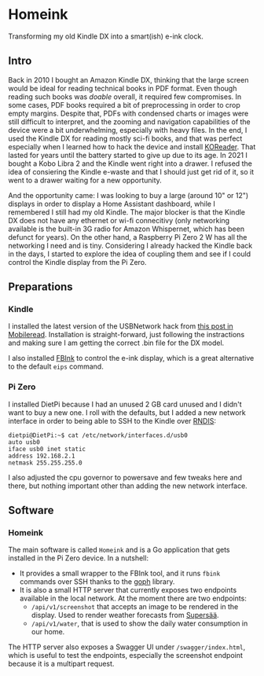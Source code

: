 # Homeink

Transforming my old Kindle DX into a smart(ish) e-ink clock.

## Intro

Back in 2010 I bought an Amazon Kindle DX, thinking that the large screen would be ideal for reading technical books in PDF format. Even though reading such books was *doable* overall, it required few compromises. In some cases, PDF books required a bit of preprocessing in order to crop empty margins. Despite that, PDFs with condensed charts or images were still difficult to interpret, and the zooming and navigation capabilities of the device were a bit underwhelming, especially with heavy files. In the end, I used the Kindle DX for reading mostly sci-fi books, and that was perfect especially when I learned how to hack the device and install [KOReader](https://github.com/koreader/koreader). That lasted for years until the battery started to give up due to its age. In 2021 I bought a Kobo Libra 2 and the Kindle went right into a drawer. I refused the idea of consiering the Kindle e-waste and that I should just get rid of it, so it went to a drawer waiting for a new opportunity.

And the opportunity came: I was looking to buy a large (around 10" or 12") displays in order to display a Home Assistant dashboard, while I remembered I still had my old Kindle. The major blocker is that the Kindle DX does not have any ethernet or wi-fi connecitivy (only networking available is the built-in 3G radio for Amazon Whispernet, which has been defunct for years). On the other hand, a Raspberry Pi Zero 2 W has all the networking I need and is tiny. Considering I already hacked the Kindle back in the days, I started to explore the idea of coupling them and see if I could control the Kindle display from the Pi Zero.

## Preparations

### Kindle

I installed the latest version of the USBNetwork hack from [this post in Mobileread](https://www.mobileread.com/forums/showthread.php?t=88004). Installation is straight-forward, just following the instractions and making sure I am getting the correct .bin file for the DX model.

I also installed [FBInk](https://github.com/NiLuJe/FBInk) to control the e-ink display, which is a great alternative to the default `eips` command.

### Pi Zero

I installed DietPi because I had an unused 2 GB card unused and I didn't want to buy a new one. I roll with the defaults, but I added a new network interface in order to being able to SSH to the Kindle over [RNDIS](https://en.wikipedia.org/wiki/RNDIS):

```
dietpi@DietPi:~$ cat /etc/network/interfaces.d/usb0
auto usb0
iface usb0 inet static
address 192.168.2.1
netmask 255.255.255.0
```

I also adjusted the cpu governor to powersave and few tweaks here and there, but nothing important other than adding the new network interface.

## Software

### Homeink

The main software is called `Homeink` and is a Go application that gets installed in the Pi Zero device. In a nutshell:

- It provides a small wrapper to the FBInk tool, and it runs `fbink` commands over SSH thanks to the [goph](https://github.com/melbahja/goph) library.
- It is also a small HTTP server that currently exposes two endpoints available in the local network. At the moment there are two endpoints:
  - `/api/v1/screenshot` that accepts an image to be rendered in the display. Used to render weather forecasts from [Supersää](https://supersaa.fi).
  - `/api/v1/water`, that is used to show the daily water consumption in our home.

The HTTP server also exposes a Swagger UI under `/swagger/index.html`, which is useful to test the endpoints, especially the screenshot endpoint because it is a multipart request.
